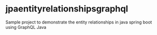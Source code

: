 # jpaentityrelationshipsgraphql
Sample project to demonstrate the entity relationships in java spring boot using GraphQL Java
